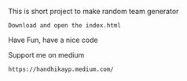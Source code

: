 This is short project to make random team generator

```
Download and open the index.html
```

Have Fun, have a nice code

Support me on medium

```
https://handhikayp.medium.com/
```
